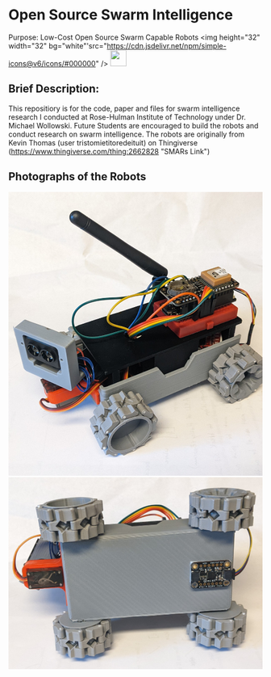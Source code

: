 
# Open Source Swarm Intelligence
Purpose: Low-Cost Open Source Swarm Capable Robots
<img height="32" width="32" bg="white"'src="https://cdn.jsdelivr.net/npm/simple-icons@v6/icons/#000000" />
<img height="32" width="32" bg="white" src="https://unpkg.com/simple-icons@v6/icons/arduino.svg" />

## Brief Description:
This repositiory is for the code, paper and files for swarm intelligence research I conducted at Rose-Hulman Institute of Technology under Dr. Michael Wollowski. Future Students are encouraged to build the robots and conduct research on swarm intelligence. The robots are originally from Kevin Thomas (user tristomietitoredeituit) on Thingiverse (https://www.thingiverse.com/thing:2662828 "SMARs Link")

## Photographs of the Robots

![ISO View of Robot](https://github.com/mckayct/Open_Source_Swarm_Intelligence/blob/9db047a9917501220417a4b8927add208d241941/Photos/PXL_20220516_110912480.jpg "Swarm Robot ISO View")
![Bottom View of Robot](https://github.com/mckayct/Open_Source_Swarm_Intelligence/blob/c9dec4ec9c30a73c01cc55c6404b23e2a7087d69/Photos/PXL_20220516_110931297.jpg "Swarm Robot ISO View")
